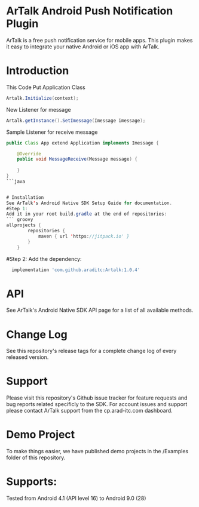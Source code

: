 # ArTalk Android Push Notification Plugin

ArTalk is a free push notification service for mobile apps. This plugin makes it easy to integrate your native Android or iOS app with ArTalk.
# Introduction
This Code Put Application Class 
```java
Artalk.Initialize(context);
```

New Listener for message
```java
Artalk.getInstance().SetImessage(Imessage imessage);
```
Sample Listener for receive message
```java
public Class App extend Application implements Imessage {

    @Override
    public void MessageReceive(Message message) {
        
    }
}
```java


# Installation
See ArTalk's Android Native SDK Setup Guide for documentation.
#Step 1:
Add it in your root build.gradle at the end of repositories:
``` groovy
allprojects {
		repositories {
			maven { url 'https://jitpack.io' }
		}
	}
```
#Step 2:
Add the dependency:
```groovy
  implementation 'com.github.araditc:Artalk:1.0.4'
```
# API
See ArTalk's Android Native SDK API page for a list of all available methods.

# Change Log
See this repository's release tags for a complete change log of every released version.

# Support
Please visit this repository's Github issue tracker for feature requests and bug reports related specificly to the SDK. For account issues and support please contact ArTalk support from the cp.arad-itc.com dashboard.

# Demo Project
To make things easier, we have published demo projects in the /Examples folder of this repository.

# Supports:
Tested from Android 4.1 (API level 16) to Android 9.0 (28)
